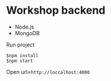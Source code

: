# Workshop backend

- Node.js
- MongoDB


Run project

```
$npm install
$npm start
```

Open url=`http://loccalhost:4000`
